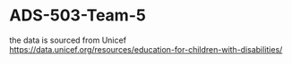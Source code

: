 # ADS-503-Team-5

the data is sourced from Unicef https://data.unicef.org/resources/education-for-children-with-disabilities/
